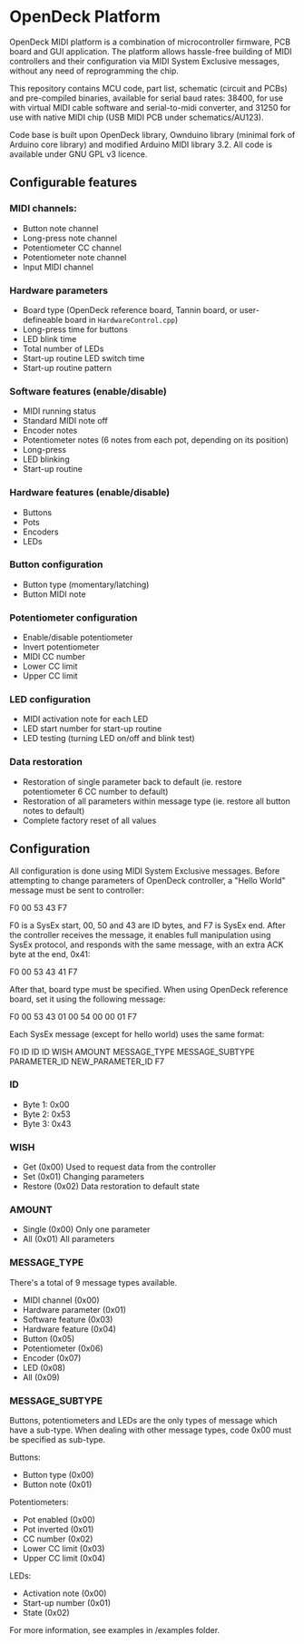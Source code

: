 # OpenDeck Platform

OpenDeck MIDI platform is a combination of microcontroller firmware, PCB board and GUI application.
The platform allows hassle-free building of MIDI controllers and their configuration via MIDI System Exclusive messages,
without any need of reprogramming the chip.

This repository contains MCU code, part list, schematic (circuit and PCBs) and pre-compiled binaries, available for serial
baud rates: 38400, for use with virtual MIDI cable software and serial-to-midi converter, and 31250 for use with native
MIDI chip (USB MIDI PCB under schematics/AU123).

Code base is built upon OpenDeck library, Ownduino library (minimal fork of Arduino core library)
and modified Arduino MIDI library 3.2. All code is available under GNU GPL v3 licence.


## Configurable features

### MIDI channels:
* Button note channel
* Long-press note channel
* Potentiometer CC channel
* Potentiometer note channel
* Input MIDI channel

### Hardware parameters
* Board type (OpenDeck reference board, Tannin board, or user-defineable board in `HardwareControl.cpp`)
* Long-press time for buttons
* LED blink time
* Total number of LEDs
* Start-up routine LED switch time
* Start-up routine pattern

### Software features (enable/disable)
* MIDI running status
* Standard MIDI note off
* Encoder notes
* Potentiometer notes (6 notes from each pot, depending on its position)
* Long-press
* LED blinking
* Start-up routine

### Hardware features (enable/disable)
* Buttons
* Pots
* Encoders
* LEDs

### Button configuration
* Button type (momentary/latching)
* Button MIDI note

### Potentiometer configuration
* Enable/disable potentiometer
* Invert potentiometer
* MIDI CC number
* Lower CC limit
* Upper CC limit

### LED configuration
* MIDI activation note for each LED
* LED start number for start-up routine
* LED testing (turning LED on/off and blink test)

### Data restoration
* Restoration of single parameter back to default (ie. restore potentiometer 6 CC number to default)
* Restoration of all parameters within message type (ie. restore all button notes to default)
* Complete factory reset of all values

## Configuration

All configuration is done using MIDI System Exclusive messages.
Before attempting to change parameters of OpenDeck controller, a "Hello World" message must be sent to controller:

F0 00 53 43 F7

F0 is a SysEx start, 00, 50 and 43 are ID bytes, and F7 is SysEx end. After the controller receives the message, it
enables full manipulation using SysEx protocol, and responds with the same message, with an extra ACK byte at the end, 0x41:

F0 00 53 43 41 F7

After that, board type must be specified. When using OpenDeck reference board, set it using the following message:

F0 00 53 43 01 00 54 00 00 01 F7


Each SysEx message (except for hello world) uses the same format:

F0 ID ID ID WISH AMOUNT MESSAGE_TYPE MESSAGE_SUBTYPE PARAMETER_ID NEW_PARAMETER_ID F7

### ID
* Byte 1: 0x00
* Byte 2: 0x53
* Byte 3: 0x43

### WISH
* Get (0x00)
Used to request data from the controller
* Set (0x01)
Changing parameters
* Restore (0x02)
Data restoration to default state

### AMOUNT
* Single (0x00)
Only one parameter
* All (0x01)
All parameters

### MESSAGE_TYPE
There's a total of 9 message types available.

* MIDI channel (0x00)
* Hardware parameter (0x01)
* Software feature (0x03)
* Hardware feature (0x04)
* Button (0x05)
* Potentiometer (0x06)
* Encoder (0x07)
* LED (0x08)
* All (0x09)

### MESSAGE_SUBTYPE

Buttons, potentiometers and LEDs are the only types of message which have a sub-type. When dealing
with other message types, code 0x00 must be specified as sub-type.

Buttons:
* Button type (0x00)
* Button note (0x01)

Potentiometers:
* Pot enabled (0x00)
* Pot inverted (0x01)
* CC number (0x02)
* Lower CC limit (0x03)
* Upper CC limit (0x04)

LEDs:
* Activation note (0x00)
* Start-up number (0x01)
* State (0x02)


For more information, see examples in /examples folder.
